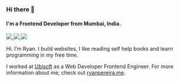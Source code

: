 ### Hi there 👋

#### I'm a Frontend Developer from Mumbai, India.

<p>
<a href="https://ryanpereira.me/" target="_blank">
  <img src="https://img.shields.io/badge/website-%23E34F26.svg?&style=for-the-badge" />
</a> 

<a href="https://twitter.com/pereiraryan20" target="_blank">
  <img src="https://img.shields.io/badge/twitter-%231DA1F2.svg?&style=for-the-badge&logo=twitter&logoColor=white" />
</a> 

<a href="https://www.linkedin.com/in/pereira-ryan/" target="_blank">
  <img src="https://img.shields.io/badge/linkedin-%230077B5.svg?&style=for-the-badge&logo=linkedin&logoColor=white" />
</a> 

</p>

Hi. I’m Ryan. I build websites, I like reading self help books and learn programming in my free time.

I worked at [Ubisoft](https://ubisoft.com/) as a Web Developer Frontend Engineer. For more information about me, check out [ryanpereira.me](https://ryanpereira.me/).
